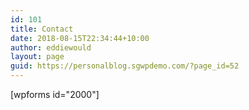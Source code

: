 ```yaml
---
id: 101
title: Contact
date: 2018-08-15T22:34:44+10:00
author: eddiewould
layout: page
guid: https://personalblog.sgwpdemo.com/?page_id=52
---
```

[wpforms id="2000"]<!-- Created with Elementor -->